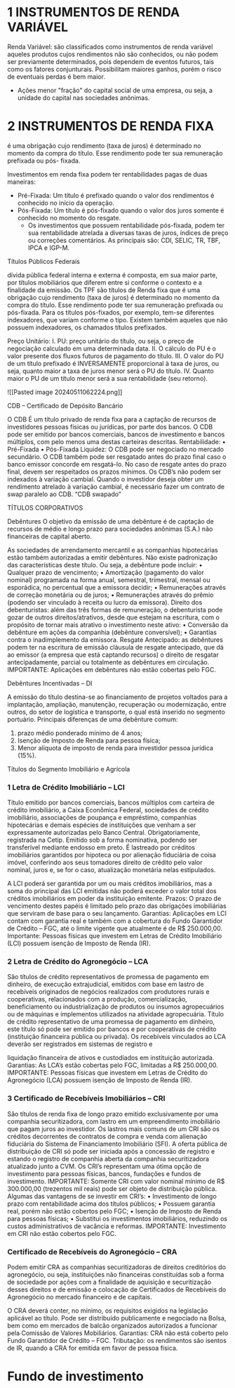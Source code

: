 
# 1 INSTRUMENTOS DE RENDA VARIÁVEL

Renda Variável: são classificados como instrumentos de renda variável aqueles produtos
cujos rendimentos não são conhecidos, ou não podem ser previamente determinados, pois
dependem de eventos futuros, tais como os fatores conjunturais. Possibilitam maiores
ganhos, porém o risco de eventuais perdas é bem maior.


- Ações
menor "fração" do capital social de uma empresa, ou seja, a unidade do
capital nas sociedades anônimas.


# 2 INSTRUMENTOS DE RENDA FIXA

é uma obrigação cujo rendimento (taxa de juros) é determinado no momento da compra do título. Esse rendimento pode ter sua remuneração prefixada ou pós- fixada.

Investimentos em renda fixa podem ter rentabilidades pagas de duas maneiras: 
- Pré-Fixada: Um título é prefixado quando o valor dos rendimentos é conhecido no início da operação.
- Pós-Fixada: Um título é pós-fixado quando o valor dos juros somente é conhecido no momento do resgate.
	- Os investimentos que possuem rentabilidade pós-fixada, podem ter sua rentabilidade atrelada a diversas taxas de juros, índices de preço ou correções comentários. As principais são: CDI, SELIC, TR, TBF, IPCA e IGP-M.

Títulos Públicos Federais

dívida pública federal interna e externa é composta, em sua maior parte, por títulos mobiliários que diferem entre si conforme o contexto e a finalidade da emissão. 
Os TPF são títulos de Renda fixa que é uma obrigação cujo rendimento (taxa de juros) é determinado no momento da compra do título. 
Esse rendimento pode ter sua remuneração prefixada ou pós-fixada. Para os títulos pós-fixados, por exemplo, tem-se diferentes
indexadores, que variam conforme o tipo.
Existem também aqueles que não possuem indexadores, os chamados títulos prefixados.


Preço Unitário:
I. PU: preço unitário do título, ou seja, o preço de negociação calculado em uma determinada data.
II. O cálculo do PU é o valor presente dos fluxos futuros de pagamento do título.
III. O valor do PU de um título prefixado é INVERSAMENTE proporcional à taxa de juros, ou seja, quanto maior a taxa de juros menor será o PU do título. 
IV. Quanto maior o PU de um título menor será a sua rentabilidade (seu retorno).

![[Pasted image 20240511062224.png]]


CDB – Certificado de Depósito Bancário

O CDB É um título privado de renda fixa para a captação de recursos de investidores
pessoas físicas ou jurídicas, por parte dos bancos. O CDB pode ser emitido por bancos
comerciais, bancos de investimento e bancos múltiplos, com pelo menos uma destas
carteiras descritas.
Rentabilidade:
• Pré-Fixada
• Pós-Fixada
Liquidez: O CDB pode ser negociado no mercado secundário. O CDB também pode ser resgatado antes do prazo final caso o banco emissor concorde em resgatá-lo.
No caso de resgate antes do prazo final, devem ser respeitados os prazos mínimos. 
Os CDB’s não podem ser indexados à variação cambial. Quando o investidor deseja obter um rendimento atrelado à variação cambial, é necessário fazer um contrato de swap paralelo
ao CDB. “CDB swapado”


TÍTULOS CORPORATIVOS

Debêntures
O objetivo da emissão de uma debênture é de captação de recursos de médio e longo
prazo para sociedades anônimas (S.A.) não financeiras de capital aberto.

As sociedades de arrendamento mercantil e as companhias hipotecárias estão também autorizadas a
emitir debêntures.
Não existe padronização das características deste título. Ou seja, a debênture pode incluir:
• Qualquer prazo de vencimento;
• Amortização (pagamento do valor nominal) programada na forma anual,
semestral, trimestral, mensal ou esporádica, no percentual que a emissora decidir; •
Remunerações através de correção monetária ou de juros;
• Remunerações através do prêmio (podendo ser vinculado à receita ou lucro da
emissora).
Direito dos debenturistas: além das três formas de remuneração, o debenturista pode
gozar de outros direitos/atrativos, desde que estejam na escritura, com o propósito de
tornar mais atrativo o investimento neste ativo:
• Conversão da debênture em ações da companhia (debênture conversível);
• Garantias contra o inadimplemento da emissora.
Resgate Antecipado: as debêntures podem ter na escritura de emissão cláusula de
resgate antecipado, que dá ao emissor (a empresa que está captando recursos) o direito
de resgatar antecipadamente, parcial ou totalmente as debêntures em circulação.
IMPORTANTE: Aplicações em debêntures não estão cobertas pelo FGC.

Debêntures Incentivadas – DI

A emissão do título destina-se ao financiamento de projetos voltados para a implantação,
ampliação, manutenção, recuperação ou modernização, entre outros, do setor de logística
e transporte, o qual está inserido no segmento portuário.
Principais diferenças de uma debênture comum:
1. prazo médio ponderado mínimo de 4 anos;
2. Isenção de Imposto de Renda para pessoa física;
3. Menor alíquota de imposto de renda para investidor pessoa jurídica (15%).

Títulos do Segmento Imobiliário e Agrícola
### 1 Letra de Crédito Imobiliário – LCI

Título emitido por bancos comerciais, bancos múltiplos com carteira de crédito imobiliário, a
Caixa Econômica Federal, sociedades de crédito imobiliário, associações de poupança e
empréstimo, companhias hipotecárias e demais espécies de instituições que venham a ser
expressamente autorizadas pelo Banco Central. Obrigatoriamente, registrada na Cetip.
Emitido sob a forma nominativa, podendo ser transferível mediante endosso em preto. É
lastreado por créditos imobiliários garantidos por hipoteca ou por alienação fiduciária de
coisa imóvel, conferindo aos seus tomadores direito de crédito pelo valor nominal, juros e,
se for o caso, atualização monetária nelas estipulados.

A LCI poderá ser garantida por um ou mais créditos imobiliários, mas a soma do principal
das LCI emitidas não poderá exceder o valor total dos créditos imobiliários em poder da
instituição emitente.
Prazos: O prazo de vencimento destes papéis é limitado pelo prazo das obrigações
imobiliárias que serviram de base para o seu lançamento. Garantias: Aplicações em LCI
contam com garantia real e também com a cobertura do Fundo Garantidor de Crédito –
FGC, até o limite vigente que atualmente é de R$ 250.000,00.
Importante: Pessoas físicas que investem em Letras de Crédito Imobiliário (LCI) possuem
isenção de Imposto de Renda (IR).

### 2 Letra de Crédito do Agronegócio – LCA

São títulos de crédito representativos de promessa de pagamento em dinheiro, de
execução extrajudicial, emitidos com base em lastro de recebíveis originados de negócios
realizados com produtores rurais e cooperativas, relacionados com a produção,
comercialização, beneficiamento ou industrialização de produtos ou insumos
agropecuários ou de máquinas e implementos utilizados na atividade agropecuária.
Título de crédito representativo de uma promessa de pagamento em dinheiro, este título só
pode ser emitido por bancos e por cooperativas de crédito (instituição financeira pública ou
privada).
Os recebíveis vinculados ao LCA deverão ser registrados em sistemas de registro e

liquidação financeira de ativos e custodiados em instituição autorizada.
Garantias: As LCA’s estão cobertas pelo FGC, limitadas a R$ 250.000,00.
IMPORTANTE: Pessoas físicas que investem em Letras de Crédito do Agronegócio
(LCA) possuem isenção de Imposto de Renda (IR).

### 3 Certificado de Recebíveis Imobiliários – CRI
São títulos de renda fixa de longo prazo emitido exclusivamente por uma companhia
securitizadora, com lastro em um empreendimento imobiliário que pagam juros ao
investidor.
Os lastros mais comuns de um CRI são os créditos decorrentes de contratos de compra e
venda com alienação fiduciária do Sistema de Financiamento Imobiliário (SFI). A oferta
pública de distribuição de CRI só pode ser iniciada após a concessão de registro e estando
o registro de companhia aberta da companhia securitizadora atualizado junto a CVM. Os
CRI’s representam uma ótima opção de investimento para pessoas físicas, bancos,
fundações e fundos de investimento.
IMPORTANTE: Somente CRI com valor nominal mínimo de R$ 300.000,00 (trezentos
mil reais) pode ser objeto de distribuição pública. Algumas das vantagens de se investir
em CRI’s:
• Investimento de longo prazo com rentabilidade acima dos títulos públicos;
• Possuem garantia real, porém não estão cobertos pelo FGC;
• Isenção de Imposto de Renda para pessoas físicas;
• Substitui os investimentos imobiliários, reduzindo os custos administrativos de vacância e
reformas.
IMPORTANTE: Investimento em CRI não estão cobertos pelo FGC.


###  Certificado de Recebíveis do Agronegócio – CRA

Podem emitir CRA as companhias securitizadoras de direitos creditórios do agronegócio,
ou seja, instituições não financeiras constituídas sob a forma de sociedade por ações com
a finalidade de aquisição e securitização desses direitos e de emissão e colocação de
Certificados de Recebíveis do Agronegócio no mercado financeiro e de capitais.

O CRA deverá conter, no mínimo, os requisitos exigidos na legislação aplicável ao título.
Pode ser distribuído publicamente e negociado na Bolsa, bem como em mercados de
balcão organizados autorizados a funcionar pela Comissão de Valores Mobiliários.
Garantias: CRA não está coberto pelo Fundo Garantidor de Crédito – FGC.
Tributação: os rendimentos são isentos de IR, quando a CRA for emitida em favor de
pessoa física.


# Fundo de investimento

